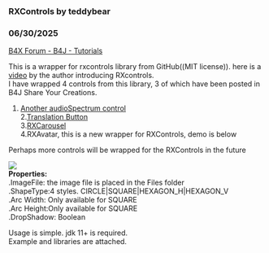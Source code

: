 ###  RXControls by teddybear
### 06/30/2025
[B4X Forum - B4J - Tutorials](https://www.b4x.com/android/forum/threads/167582/)

This is a wrapper for rxcontrols library from GitHub((MIT license)). here is a [video](https://www.youtube.com/watch?v=d0UgwBxBJ74&t=137s) by the author introducing RXcontrols.  
I have wrapped 4 controls from this library, 3 of which have been posted in B4J Share Your Creations.  
1. [Another audioSpectrum control](https://www.b4x.com/android/forum/threads/another-audiospectrum-control.167176/)  
2.[Translation Button](https://www.b4x.com/android/forum/threads/b4j-translation-button.167295/)  
3.[RXCarousel](https://www.b4x.com/android/forum/threads/b4j-rxcarousel.167436/)  
4.RXAvatar, this is a new wrapper for RXControls, demo is below  
  
Perhaps more controls will be wrapped for the RXControls in the future  
  
![](https://www.b4x.com/android/forum/attachments/164998)  
**Properties:**  
.ImageFile: the image file is placed in the Files folder  
.ShapeType:4 styles. CIRCLE|SQUARE|HEXAGON\_H|HEXAGON\_V  
.Arc Width: Only available for SQUARE  
.Arc Height:Only available for SQUARE  
.DropShadow: Boolean  
  
Usage is simple. jdk 11+ is required.  
Example and libraries are attached.
